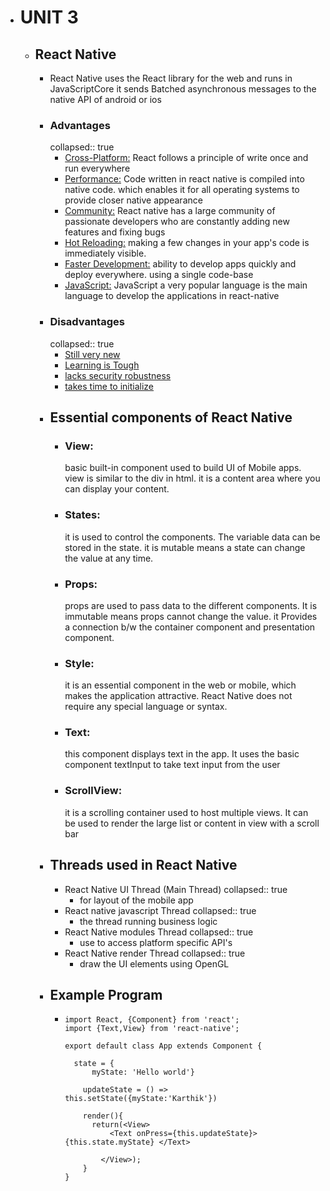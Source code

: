 - # UNIT 3
	- ## React Native
		- React Native uses the React library for the web and runs in JavaScriptCore
		  it sends Batched asynchronous messages to the native API of android or ios
		- ### Advantages
		  collapsed:: true
			- <ins>Cross-Platform:</ins>  React follows a principle of write once and run everywhere
			- <ins>Performance:</ins>  Code written in react native is compiled into native code. which enables it for all operating systems to provide closer native appearance
			- <ins>Community:</ins> React native has a large community of passionate developers who are constantly adding new features and fixing bugs
			- <ins>Hot Reloading:</ins> making a few changes in your app's code is immediately visible.
			- <ins>Faster Development:</ins> ability to develop apps quickly and deploy everywhere. using a single code-base
			- <ins>JavaScript:</ins> JavaScript a very popular language is the main language to develop the applications in react-native
		- ### Disadvantages
		  collapsed:: true
			- <ins>Still very new</ins>
			- <ins>Learning is Tough</ins>
			- <ins>lacks security robustness</ins>
			- <ins>takes time to initialize</ins>
		- ## Essential components of React Native
			- ### View:
			  basic built-in component used to build UI of Mobile apps. view is similar to the div in html. it is a content area where you can display your content.
			- ### States:
			  it is used to control the components. The variable data can be stored in the state. it is mutable means a state can change the value at any time.
			- ### Props:
			  props are used to pass data to the different components. It is immutable means props cannot change the value. it Provides a connection b/w the container component and presentation component.
			- ### Style:
			  it is an essential component in the web or mobile, which makes the application attractive. React Native does not require any special language or syntax.
			- ### Text:
			  this component displays text in the app. It uses the basic component textInput to take text input from the user
			- ### ScrollView:
			  it is a scrolling container used to host multiple views. It can be used to render the large list or content in view with a scroll bar
		- ## Threads used in React Native
			- React Native UI Thread (Main Thread)
			  collapsed:: true
				- for layout of the mobile app
			- React native javascript Thread
			  collapsed:: true
				- the thread running business logic
			- React Native modules Thread
			  collapsed:: true
				- use to access platform specific API's
			- React Native render Thread
			  collapsed:: true
				- draw the UI elements using OpenGL
		- ## Example Program
			- ```
			  import React, {Component} from 'react';
			  import {Text,View} from 'react-native';
			  
			  export default class App extends Component {
			  
			  	state = { 
			      	myState: 'Hello world'}
			     	
			      updateState = () => this.setState({myState:'Karthik'})
			      
			      render(){
			      	return(<View>
			          	<Text onPress={this.updateState}> {this.state.myState} </Text>
			              
			          </View>);
			      }
			  }
			  ```